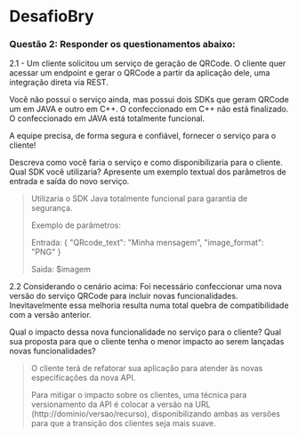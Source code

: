 # DesafioBry

### Questão 2: Responder os questionamentos abaixo:

2.1 - Um cliente solicitou um serviço de geração de QRCode. O cliente quer acessar um endpoint e gerar o QRCode a partir da aplicação dele, uma integração direta via REST.

Você não possui o serviço ainda, mas possui dois SDKs que geram QRCode um em JAVA e outro em C++. O confeccionado em C++ não está finalizado. O confeccionado em JAVA está totalmente funcional.

A equipe precisa, de forma segura e confiável, fornecer o serviço para o cliente!

Descreva como você faria o serviço e como disponibilizaria para o cliente. Qual SDK você utilizaria? Apresente um exemplo textual dos parâmetros de entrada e saída do novo serviço.

> Utilizaria o SDK Java totalmente funcional para garantia de segurança.
>
> Exemplo de parâmetros:
>
> Entrada: {
    "QRcode_text": "Minha mensagem",
    "image_format": "PNG"
}
>
> Saida: $imagem


2.2 Considerando o cenário acima: Foi necessário confeccionar uma nova versão do serviço QRCode para incluir novas funcionalidades. Inevitavelmente essa melhoria resulta numa total quebra de compatibilidade com a versão anterior.

Qual o impacto dessa nova funcionalidade no serviço para o cliente? Qual sua proposta para que o cliente tenha o menor impacto ao serem lançadas novas funcionalidades?

> O cliente terá de refatorar sua aplicação para atender às novas especificações da nova API.
>
> Para mitigar o impacto sobre os clientes, uma técnica para versionamento da API é colocar a versão na URL (http://dominio/versao/recurso), disponibilizando ambas as versões para que a transição dos clientes seja  mais suave.

